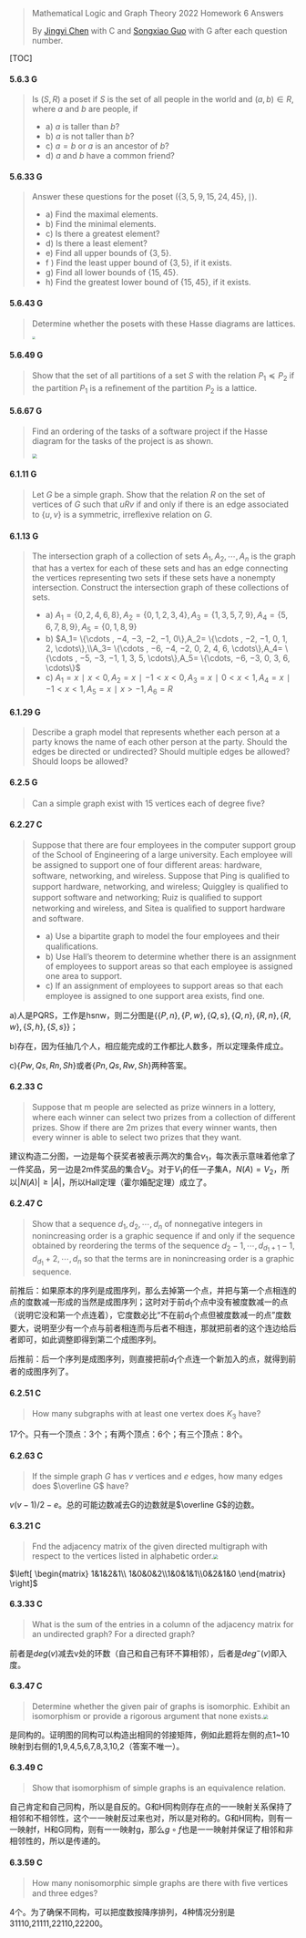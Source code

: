 >Mathematical Logic and Graph Theory 2022 Homework 6 Answers
>
>By [Jingyi Chen](chenjingyi071@mail.ustc.edu.cn) with C and [Songxiao Guo](logname@mail.ustc.edu.cn) with G after each question number.

[TOC]

#### 5.6.3 G

>Is $(S, R)$ a poset if $S$ is the set of all people in the world and $(a, b) ∈ R$, where $a$ and $b$ are people, if
>
>- a) $a$ is taller than $b$?
>- b) $a$ is not taller than $b$?
>- c) $a = b$ or $a$ is an ancestor of $b$?
>- d) $a$ and $b$ have a common friend?

#### 5.6.33 G

>Answer these questions for the poset ($\{3, 5, 9, 15, 24, 45\}, ∣$).
>
>- a) Find the maximal elements.
>- b) Find the minimal elements.
>- c) Is there a greatest element?
>- d) Is there a least element?
>- e) Find all upper bounds of $\{3, 5\}$.
>- f ) Find the least upper bound of $\{3, 5\}$, if it exists.
>- g) Find all lower bounds of $\{15, 45\}$.
>- h) Find the greatest lower bound of $\{15, 45\}$, if it exists.

#### 5.6.43 G

>Determine whether the posets with these Hasse diagrams are lattices.
>
><img src="../asserts/5_6_43.png" style="zoom:33%;" />

#### 5.6.49 G

>Show that the set of all partitions of a set $S$ with the relation $P _1\preccurlyeq P _2$ if the partition $P_ 1$ is a reﬁnement of the partition $P_ 2$ is a lattice.

#### 5.6.67 G

>Find an ordering of the tasks of a software project if the Hasse diagram for the tasks of the project is as shown.
>
><img src="../asserts/5_6_67.png" style="zoom: 50%;" />

#### 6.1.11 G

>Let $G$ be a simple graph. Show that the relation $R$ on the set of vertices of $G$ such that $uRv$ if and only if there is an edge associated to $\{u, v\}$ is a symmetric, irreﬂexive relation on $G$.

#### 6.1.13 G

>The intersection graph of a collection of sets $A_ 1 ,A_ 2 , \cdots , A_ n$ is the graph that has a vertex for each of these
>sets and has an edge connecting the vertices representing two sets if these sets have a nonempty intersection.
>Construct the intersection graph of these collections of sets.
>
>- a) $A_ 1 = \{0, 2, 4, 6, 8\}, A_ 2 = \{0, 1, 2, 3, 4\},A_ 3 = \{1, 3, 5, 7, 9\}, A _4 = \{5, 6, 7, 8, 9\},A_ 5 = \{0, 1, 8, 9\}$
>- b) $A_1= \{\cdots , −4, −3, −2, −1, 0\},A_2= \{\cdots , −2, −1, 0, 1, 2, \cdots\},\\A_3= \{\cdots , −6, −4, −2, 0, 2, 4, 6, \cdots\},A_4= \{\cdots , −5, −3, −1, 1, 3, 5, \cdots\},A_5= \{\cdots, −6, −3, 0, 3, 6, \cdots\}$
>- c) $A_ 1 = {x ∣ x < 0},
>  A _2 = {x ∣ −1 < x < 0},
>   A _3 = {x ∣ 0 < x < 1},
>   A _4 = {x ∣ −1 < x < 1},
>   A _5 = {x ∣ x > −1},
>   A _6 = R$

#### 6.1.29 G

>Describe a graph model that represents whether each person at a party knows the name of each other person at the party. Should the edges be directed or undirected? Should multiple edges be allowed? Should loops be allowed?

#### 6.2.5 G

>Can a simple graph exist with 15 vertices each of degree ﬁve?

#### 6.2.27 C

>Suppose that there are four employees in the computer support group of the School of Engineering of a large university. Each employee will be assigned to support one of four diﬀerent areas: hardware, software, networking, and wireless. Suppose that Ping is qualiﬁed to support hardware, networking, and wireless; Quiggley is qualiﬁed to support software and networking; Ruiz is qualiﬁed to support networking and wireless, and Sitea is qualiﬁed to support hardware and software.
>
>- a) Use a bipartite graph to model the four employees and their qualiﬁcations.
>- b) Use Hall’s theorem to determine whether there is an assignment of employees to support areas so that each employee is assigned one area to support.
>- c) If an assignment of employees to support areas so that each employee is assigned to one support area exists, ﬁnd one.

a)人是PQRS，工作是hsnw，则二分图是$\{\{P,n\},\{P,w\},\{Q,s\},\{Q,n\},\{R,n\},\{R,w\},\{S,h\},\{S,s\}\}$；

b)存在，因为任抽几个人，相应能完成的工作都比人数多，所以定理条件成立。

c)$\{Pw,Qs,Rn,Sh\}$或者$\{Pn,Qs,Rw,Sh\}$两种答案。

#### 6.2.33 C

>Suppose that m people are selected as prize winners in a lottery, where each winner can select two prizes from a collection of diﬀerent prizes. Show if there are 2m prizes that every winner wants, then every winner is able to select two prizes that they want.

建议构造二分图，一边是每个获奖者被表示两次的集合$v_1$，每次表示意味着他拿了一件奖品，另一边是2m件奖品的集合$V_2$。对于$V_1$的任一子集A，$N(A)=V_2$，所以$|N(A)|\geq|A|$，所以Hall定理（霍尔婚配定理）成立了。

#### 6.2.47 C

>Show that a sequence $d_ 1 , d _2 , \cdots , d _n$ of nonnegative integers in nonincreasing order is a graphic sequence if and only if the sequence obtained by reordering the terms of the sequence $d_ 2 − 1, \cdots , d_{ d_ 1	 +1} − 1, d _{d _1} +2 , \cdots , d _n$ so that the terms are in nonincreasing order is a graphic sequence.

前推后：如果原本的序列是成图序列，那么去掉第一个点，并把与第一个点相连的点的度数减一形成的当然是成图序列；这时对于前$d_1$个点中没有被度数减一的点（说明它没和第一个点连着），它度数必比“不在前$d_1$个点但被度数减一的点”度数要大，说明至少有一个点与前者相连而与后者不相连，那就把前者的这个连边给后者即可，如此调整即得到第二个成图序列。

后推前：后一个序列是成图序列，则直接把前$d_1$个点连一个新加入的点，就得到前者的成图序列了。

#### 6.2.51 C

>How many subgraphs with at least one vertex does $K_ 3$ have?

17个。只有一个顶点：3个；有两个顶点：6个；有三个顶点：8个。

#### 6.2.63 C

>If the simple graph $G$ has $v$ vertices and $e$ edges, how many edges does $\overline G$ have?

$v(v-1)/2-e$。总的可能边数减去G的边数就是$\overline G$的边数。

#### 6.3.21 C

>Fnd the adjacency matrix of the given directed multigraph with respect to the vertices listed in alphabetic order.<img src="../asserts/6_3_21.png" style="zoom:50%;" />

$\left[
\begin{matrix}
1&1&2&1\\
1&0&0&2\\1&0&1&1\\0&2&1&0
\end{matrix}
\right]$

#### 6.3.33 C

>What is the sum of the entries in a column of the adjacency matrix for an undirected graph? For a directed graph?

前者是$deg(v)$减去v处的环数（自己和自己有环不算相邻），后者是$deg^-(v)$即入度。

#### 6.3.47 C

>Determine whether the given pair of graphs is isomorphic. Exhibit an isomorphism or provide a rigorous argument that none exists.<img src="../asserts/6_3_47.png" style="zoom: 50%;" />

是同构的。证明图的同构可以构造出相同的邻接矩阵，例如此题将左侧的点1~10映射到右侧的1,9,4,5,6,7,8,3,10,2（答案不唯一）。

#### 6.3.49 C

>Show that isomorphism of simple graphs is an equivalence relation.

自己肯定和自己同构，所以是自反的。G和H同构则存在点的一一映射关系保持了相邻和不相邻性，这个一一映射反过来也对，所以是对称的。G和H同构，则有一一映射f，H和G同构，则有一一映射g，那么$g\circ f$也是一一映射并保证了相邻和非相邻性的，所以是传递的。

#### 6.3.59 C

>How many nonisomorphic simple graphs are there with ﬁve vertices and three edges?

4个。为了确保不同构，可以把度数按降序排列，4种情况分别是31110,21111,22110,22200。